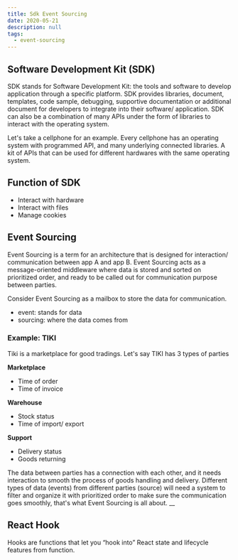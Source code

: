 ```yaml
---
title: Sdk Event Sourcing
date: 2020-05-21
description: null
tags:
  - event-sourcing
---
```


## Software Development Kit (SDK)

SDK stands for Software Development Kit: the tools and software to develop application through a specific platform. SDK provides libraries, document, templates, code sample, debugging, supportive documentation or additional document for developers to integrate into their software/ application. SDK can also be a combination of many APIs under the form of libraries to interact with the operating system.

Let's take a cellphone for an example. Every cellphone has an operating system with programmed API, and many underlying connected libraries. A kit of APIs that can be used for different hardwares with the same operating system.

## Function of SDK

* Interact with hardware
* Interact with files
* Manage cookies

## Event Sourcing

Event Sourcing is a term for an architecture that is designed for interaction/ communication between app A and app B. Event Sourcing acts as a message-oriented middleware where data is stored and sorted on prioritized order, and ready to be called out for communication purpose between parties.

Consider Event Sourcing as a mailbox to store the data for communication.

* event: stands for data
* sourcing: where the data comes from

### Example: TIKI

Tiki is a marketplace for good tradings. Let's say TIKI has 3 types of parties

**Marketplace**

* Time of order
* Time of invoice

**Warehouse**

* Stock status
* Time of import/ export

**Support**

* Delivery status
* Goods returning

The data between parties has a connection with each other, and it needs interaction to smooth the process of goods handling and delivery. Different types of data (events) from different parties (source) will need a system to filter and organize it with prioritized order to make sure the communication goes smoothly, that's what Event Sourcing is all about. __

## React Hook

Hooks are functions that let you “hook into” React state and lifecycle features from function.

